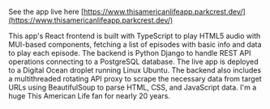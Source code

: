 See the app live here [https://www.thisamericanlifeapp.parkcrest.dev/](https://www.thisamericanlifeapp.parkcrest.dev/)

This app's React frontend is built with TypeScript to play HTML5 audio with MUI-based components, fetching a list of episodes with basic info and data to play each episode. The backend is Python Django to handle REST API operations connecting to a PostgreSQL database. The live app is deployed to a Digital Ocean droplet running Linux Ubuntu. The backend also includes a multithreaded rotating API proxy to scrape the necessary data from target URLs using BeautifulSoup to parse HTML, CSS, and JavaScript data. I'm a huge This American Life fan for nearly 20 years.
